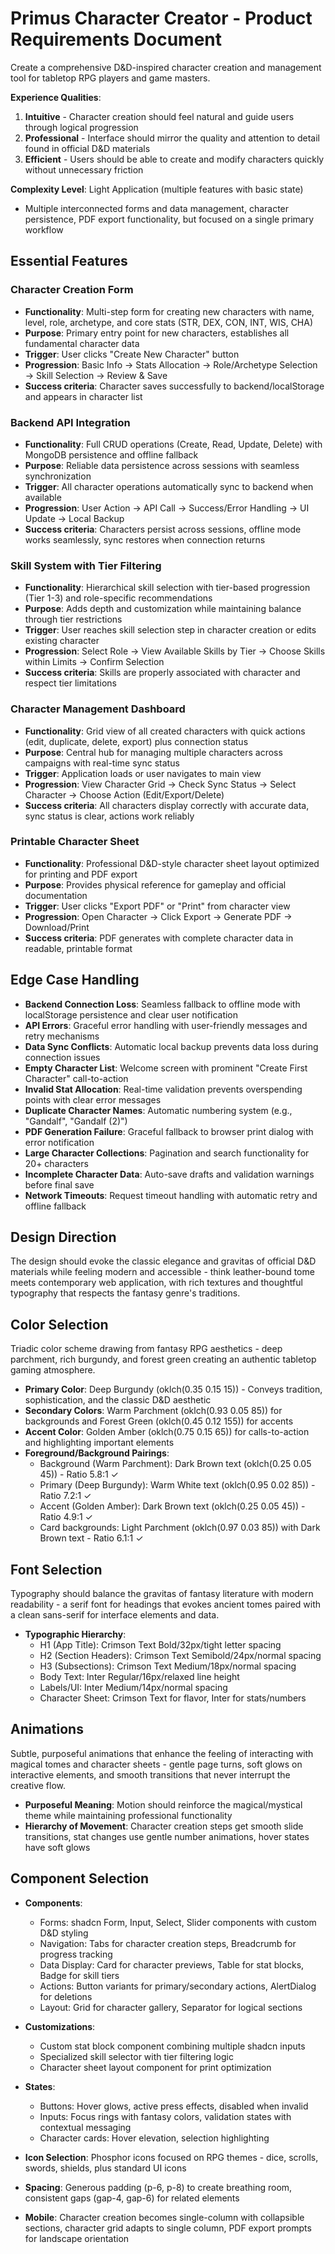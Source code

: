# Primus Character Creator - Product Requirements Document

Create a comprehensive D&D-inspired character creation and management tool for tabletop RPG players and game masters.

**Experience Qualities**:
1. **Intuitive** - Character creation should feel natural and guide users through logical progression
2. **Professional** - Interface should mirror the quality and attention to detail found in official D&D materials
3. **Efficient** - Users should be able to create and modify characters quickly without unnecessary friction

**Complexity Level**: Light Application (multiple features with basic state)
- Multiple interconnected forms and data management, character persistence, PDF export functionality, but focused on a single primary workflow

## Essential Features

### Character Creation Form
- **Functionality**: Multi-step form for creating new characters with name, level, role, archetype, and core stats (STR, DEX, CON, INT, WIS, CHA)
- **Purpose**: Primary entry point for new characters, establishes all fundamental character data
- **Trigger**: User clicks "Create New Character" button
- **Progression**: Basic Info → Stats Allocation → Role/Archetype Selection → Skill Selection → Review & Save
- **Success criteria**: Character saves successfully to backend/localStorage and appears in character list

### Backend API Integration
- **Functionality**: Full CRUD operations (Create, Read, Update, Delete) with MongoDB persistence and offline fallback
- **Purpose**: Reliable data persistence across sessions with seamless synchronization
- **Trigger**: All character operations automatically sync to backend when available
- **Progression**: User Action → API Call → Success/Error Handling → UI Update → Local Backup
- **Success criteria**: Characters persist across sessions, offline mode works seamlessly, sync restores when connection returns

### Skill System with Tier Filtering
- **Functionality**: Hierarchical skill selection with tier-based progression (Tier 1-3) and role-specific recommendations
- **Purpose**: Adds depth and customization while maintaining balance through tier restrictions
- **Trigger**: User reaches skill selection step in character creation or edits existing character
- **Progression**: Select Role → View Available Skills by Tier → Choose Skills within Limits → Confirm Selection
- **Success criteria**: Skills are properly associated with character and respect tier limitations

### Character Management Dashboard
- **Functionality**: Grid view of all created characters with quick actions (edit, duplicate, delete, export) plus connection status
- **Purpose**: Central hub for managing multiple characters across campaigns with real-time sync status
- **Trigger**: Application loads or user navigates to main view
- **Progression**: View Character Grid → Check Sync Status → Select Character → Choose Action (Edit/Export/Delete)
- **Success criteria**: All characters display correctly with accurate data, sync status is clear, actions work reliably

### Printable Character Sheet
- **Functionality**: Professional D&D-style character sheet layout optimized for printing and PDF export
- **Purpose**: Provides physical reference for gameplay and official documentation
- **Trigger**: User clicks "Export PDF" or "Print" from character view
- **Progression**: Open Character → Click Export → Generate PDF → Download/Print
- **Success criteria**: PDF generates with complete character data in readable, printable format

## Edge Case Handling

- **Backend Connection Loss**: Seamless fallback to offline mode with localStorage persistence and clear user notification
- **API Errors**: Graceful error handling with user-friendly messages and retry mechanisms
- **Data Sync Conflicts**: Automatic local backup prevents data loss during connection issues
- **Empty Character List**: Welcome screen with prominent "Create First Character" call-to-action
- **Invalid Stat Allocation**: Real-time validation prevents overspending points with clear error messages
- **Duplicate Character Names**: Automatic numbering system (e.g., "Gandalf", "Gandalf (2)")
- **PDF Generation Failure**: Graceful fallback to browser print dialog with error notification
- **Large Character Collections**: Pagination and search functionality for 20+ characters
- **Incomplete Character Data**: Auto-save drafts and validation warnings before final save
- **Network Timeouts**: Request timeout handling with automatic retry and offline fallback

## Design Direction

The design should evoke the classic elegance and gravitas of official D&D materials while feeling modern and accessible - think leather-bound tome meets contemporary web application, with rich textures and thoughtful typography that respects the fantasy genre's traditions.

## Color Selection

Triadic color scheme drawing from fantasy RPG aesthetics - deep parchment, rich burgundy, and forest green creating an authentic tabletop gaming atmosphere.

- **Primary Color**: Deep Burgundy (oklch(0.35 0.15 15)) - Conveys tradition, sophistication, and the classic D&D aesthetic
- **Secondary Colors**: Warm Parchment (oklch(0.93 0.05 85)) for backgrounds and Forest Green (oklch(0.45 0.12 155)) for accents
- **Accent Color**: Golden Amber (oklch(0.75 0.15 65)) for calls-to-action and highlighting important elements
- **Foreground/Background Pairings**: 
  - Background (Warm Parchment): Dark Brown text (oklch(0.25 0.05 45)) - Ratio 5.8:1 ✓
  - Primary (Deep Burgundy): Warm White text (oklch(0.95 0.02 85)) - Ratio 7.2:1 ✓
  - Accent (Golden Amber): Dark Brown text (oklch(0.25 0.05 45)) - Ratio 4.9:1 ✓
  - Card backgrounds: Light Parchment (oklch(0.97 0.03 85)) with Dark Brown text - Ratio 6.1:1 ✓

## Font Selection

Typography should balance the gravitas of fantasy literature with modern readability - a serif font for headings that evokes ancient tomes paired with a clean sans-serif for interface elements and data.

- **Typographic Hierarchy**: 
  - H1 (App Title): Crimson Text Bold/32px/tight letter spacing
  - H2 (Section Headers): Crimson Text Semibold/24px/normal spacing  
  - H3 (Subsections): Crimson Text Medium/18px/normal spacing
  - Body Text: Inter Regular/16px/relaxed line height
  - Labels/UI: Inter Medium/14px/normal spacing
  - Character Sheet: Crimson Text for flavor, Inter for stats/numbers

## Animations

Subtle, purposeful animations that enhance the feeling of interacting with magical tomes and character sheets - gentle page turns, soft glows on interactive elements, and smooth transitions that never interrupt the creative flow.

- **Purposeful Meaning**: Motion should reinforce the magical/mystical theme while maintaining professional functionality
- **Hierarchy of Movement**: Character creation steps get smooth slide transitions, stat changes use gentle number animations, hover states have soft glows

## Component Selection

- **Components**: 
  - Forms: shadcn Form, Input, Select, Slider components with custom D&D styling
  - Navigation: Tabs for character creation steps, Breadcrumb for progress tracking
  - Data Display: Card for character previews, Table for stat blocks, Badge for skill tiers
  - Actions: Button variants for primary/secondary actions, AlertDialog for deletions
  - Layout: Grid for character gallery, Separator for logical sections
  
- **Customizations**: 
  - Custom stat block component combining multiple shadcn inputs
  - Specialized skill selector with tier filtering logic
  - Character sheet layout component for print optimization
  
- **States**: 
  - Buttons: Hover glows, active press effects, disabled when invalid
  - Inputs: Focus rings with fantasy colors, validation states with contextual messaging
  - Character cards: Hover elevation, selection highlighting
  
- **Icon Selection**: Phosphor icons focused on RPG themes - dice, scrolls, swords, shields, plus standard UI icons
- **Spacing**: Generous padding (p-6, p-8) to create breathing room, consistent gaps (gap-4, gap-6) for related elements
- **Mobile**: Character creation becomes single-column with collapsible sections, character grid adapts to single column, PDF export prompts for landscape orientation